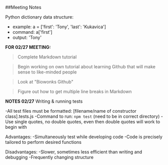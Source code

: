 ##Meeting Notes

Python dictionary data structure:
* example: a = ['first': 'Tony', 'last': 'Kukavica']
* command: a['first']
* output: 'Tony'

**FOR 02/27 MEETING:**
>Complete Markdown tutorial

>Begin working on own tutorial about learning Github that will make sense to like-minded people

>Look at "Biowonks Github"

>Figure out how to get multiple line breaks in Markdown


**NOTES 02/27**
Writing & running tests

-All test files must be formatted: [filename/name of constructor class].tests.js
-Command to run: `npm test` (need to be in correct directory)
-Use single quotes, no double quotes, even then double quotes will work to begin with

Advantages:
-Simultaneously test while developing code
-Code is precisely tailored to perform desired functions

Disadvantages:
-Slower, sometimes less efficient than writing and debugging
-Frequently changing structure

